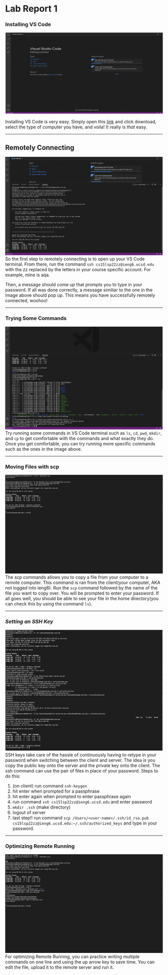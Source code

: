 # Lab Report 1


### **Installing VS Code**
![VS Code](VS%20Code.png)

Installing VS Code is very easy. Simply open this
[link](https://code.visualstudio.com/) and click download, select the type of computer you have, and voila! It really is *that* easy. 


----
## **Remotely Connecting**
![Remotely Connecting](Remotely%20Connecting.png)
So the first step to remotely connecting is to open up your VS Code terminal. From there, run the command `ssh cs15lsp22zz@ieng6.ucsd.edu` with the zz replaced by the letters in your course specific account. For example, mine is aqa. 

Then, a message should come up that prompts you to type in your password. If all was done correctly, a message similiar to the one in the image above should pop up. This means you have successfully remotely connected, woohoo!


----
### **Trying Some Commands**
![Trying Some Commands](Trying%20Some%20Commands.png)
Try running some commands in VS Code terminal such as `ls`, `cd`, `pwd`, `mkdir`, and `cp` to get comfortable with the commands and what exactly they do. Once you get comfortable, you can try running more specific commands such as the ones in the image above. 


---
### **Moving Files with scp**
![Moving Files with scp](Moving%20Files%20with%20scp.png)
The scp commands allows you to copy a file from your computer to a remote computer. This command is ran from the client(your computer, AKA not logged into ieng6). Run the `scp` command followed by the name of the file you want to copy over. You will be prompted to enter your password. If all goes well, you should be able to see your file in the home directory(you can check this by using the command `ls`). 

---
### *Setting an SSH Key*
![Setting an SSH Key](Setting%20an%20SSH%20Key.png)
SSH keys take care of the hassle of continuously having to retype in your password when switching between the client and server. The idea is you copy the public key onto the server and the private key onto the client. The ssh command can use the pair of files in place of your password. Steps to do this:

1. (on client) run command `ssh-keygen`
2. hit enter when prompted for a passphrase
3. hit enter again when prompted to enter passphrase again
4. run command `ssh cs15lsp22zz@ieng6.ucsd.edu` and enter password
5. `mkdir .ssh` (make directory)
6. logout of server
7. last step!! run command `scp /Users/<user-name>/.ssh/id_rsa.pub cs15lsp22zz@ieng6.ucsd.edu:~/.ssh/authorized_keys` and type in your password.

---
### **Optimizing Remote Running**
![● Optimizing Remote Running](%E2%97%8F%20Optimizing%20Remote%20Running.png)
For optimizing Remote Running, you can practice writing multiple commands on one line and using the up arrow key to save time. You can edit the file, upload it to the remote server and run it. 